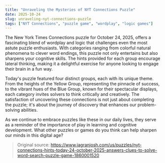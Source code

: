 ```yaml
---
title: "Unraveling the Mysteries of NYT Connections Puzzle"
date: 2025-10-24
slug: unraveling-nyt-connections-puzzle
tags: ["NYT Connections", "puzzle game", "wordplay", "logic games"]
---
```

The New York Times Connections puzzle for October 24, 2025, offers a fascinating blend of wordplay and logic that challenges even the most astute puzzle enthusiasts. With categories ranging from colorful natural phenomena to clever word endings, this puzzle not only entertains but also sharpens your cognitive skills. The hints provided for each group encourage lateral thinking, making it a delightful exercise for anyone looking to engage their brain in a fun way.

Today's puzzle featured four distinct groups, each with its unique theme. From the heights of the Yellow Group, representing the pinnacle of success, to the vibrant hues of the Blue Group, known for their spectacular displays, each category invites solvers to think critically and creatively. The satisfaction of uncovering these connections is not just about completing the puzzle; it's about the journey of discovery that enhances our problem-solving abilities.

As we continue to embrace puzzles like these in our daily lives, they serve as a reminder of the importance of play in learning and cognitive development. What other puzzles or games do you think can help sharpen our minds in this digital age?
> Original source: https://www.jagranjosh.com/us/puzzles/nyt-connections-hints-today-24-october-2025-answers-clues-to-solve-word-search-puzzle-game-1860001520
